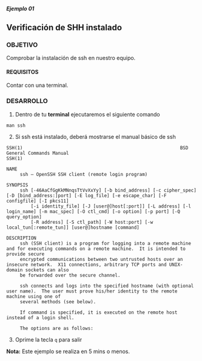 ##### Ejemplo 01
## Verificación de SHH instalado

### OBJETIVO
Comprobar la instalación de ssh en nuestro equipo.

#### REQUISITOS

Contar con una terminal.

### DESARROLLO
1. Dentro de tu **terminal** ejecutaremos el siguiente comando
```
man ssh
```

2. Si ssh está instalado, deberá mostrarse el manual básico de ssh
  
```
SSH(1)                                                          BSD General Commands Manual                                                         SSH(1)

NAME
     ssh — OpenSSH SSH client (remote login program)

SYNOPSIS
     ssh [-46AaCfGgKkMNnqsTtVvXxYy] [-b bind_address] [-c cipher_spec] [-D [bind_address:]port] [-E log_file] [-e escape_char] [-F configfile] [-I pkcs11]
         [-i identity_file] [-J [user@]host[:port]] [-L address] [-l login_name] [-m mac_spec] [-O ctl_cmd] [-o option] [-p port] [-Q query_option]
         [-R address] [-S ctl_path] [-W host:port] [-w local_tun[:remote_tun]] [user@]hostname [command]

DESCRIPTION
     ssh (SSH client) is a program for logging into a remote machine and for executing commands on a remote machine.  It is intended to provide secure
     encrypted communications between two untrusted hosts over an insecure network.  X11 connections, arbitrary TCP ports and UNIX-domain sockets can also
     be forwarded over the secure channel.

     ssh connects and logs into the specified hostname (with optional user name).  The user must prove his/her identity to the remote machine using one of
     several methods (see below).

     If command is specified, it is executed on the remote host instead of a login shell.

     The options are as follows:
```

3. Oprime la tecla `q` para salir


__Nota:__ Este ejemplo se realiza en 5 mins o menos.

